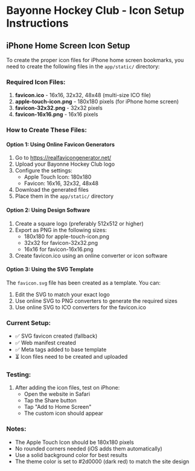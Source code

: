 # Bayonne Hockey Club - Icon Setup Instructions

## iPhone Home Screen Icon Setup

To create the proper icon files for iPhone home screen bookmarks, you need to create the following files in the `app/static/` directory:

### Required Icon Files:

1. **favicon.ico** - 16x16, 32x32, 48x48 (multi-size ICO file)
2. **apple-touch-icon.png** - 180x180 pixels (for iPhone home screen)
3. **favicon-32x32.png** - 32x32 pixels
4. **favicon-16x16.png** - 16x16 pixels

### How to Create These Files:

#### Option 1: Using Online Favicon Generators
1. Go to https://realfavicongenerator.net/
2. Upload your Bayonne Hockey Club logo
3. Configure the settings:
   - Apple Touch Icon: 180x180
   - Favicon: 16x16, 32x32, 48x48
4. Download the generated files
5. Place them in the `app/static/` directory

#### Option 2: Using Design Software
1. Create a square logo (preferably 512x512 or higher)
2. Export as PNG in the following sizes:
   - 180x180 for apple-touch-icon.png
   - 32x32 for favicon-32x32.png
   - 16x16 for favicon-16x16.png
3. Create favicon.ico using an online converter or icon software

#### Option 3: Using the SVG Template
The `favicon.svg` file has been created as a template. You can:
1. Edit the SVG to match your exact logo
2. Use online SVG to PNG converters to generate the required sizes
3. Use online SVG to ICO converters for the favicon.ico

### Current Setup:
- ✅ SVG favicon created (fallback)
- ✅ Web manifest created
- ✅ Meta tags added to base template
- ⏳ Icon files need to be created and uploaded

### Testing:
1. After adding the icon files, test on iPhone:
   - Open the website in Safari
   - Tap the Share button
   - Tap "Add to Home Screen"
   - The custom icon should appear

### Notes:
- The Apple Touch Icon should be 180x180 pixels
- No rounded corners needed (iOS adds them automatically)
- Use a solid background color for best results
- The theme color is set to #2d0000 (dark red) to match the site design
